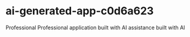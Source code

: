 # ai-generated-app-c0d6a623
Professional Professional application built with AI assistance built with AI
